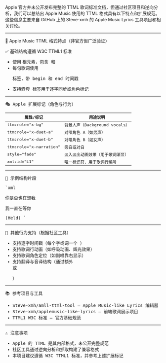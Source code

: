 Apple 官方并未公开发布完整的 TTML 歌词标准文档，但通过社区项目和逆向分析，我们可以总结出 Apple Music 使用的 TTML 格式具有以下特点和扩展规范。这些信息主要来自 GitHub 上的 Steve-xmh 的 Apple Music Lyrics 工具项目和相关讨论。

---

📘 Apple Music TTML 格式特点（非官方但广泛验证）

✅ 基础结构遵循 W3C TTML1 标准

- 使用 <tt> 根元素，包含 <body> 和 <div>
- 每句歌词使用 <p> 标签，带 begin 和 end 时间戳
- 支持嵌套 <span> 标签用于逐字同步或角色标记

---

🎭 Apple 扩展标记（角色与行为）


| 属性/标记              | 用途说明                         |
| ---------------------- | -------------------------------- |
| ttm:role="x-bg"        | 背景人声（Background vocals）    |
| ttm:role="x-duet-a"    | 对唱角色 A（如男声）             |
| ttm:role="x-duet-b"    | 对唱角色 B（如女声）             |
| ttm:role="x-narration" | 旁白或对白                       |
| style="fade"           | 淡入淡出动画效果（用于歌词渐显） |
| xml:id="L1"            | 唯一标识符，用于歌词行编号       |

---

🧩 示例结构片段

`xml

<p xml:id="L1" begin="00:01.000" end="00:03.000">
  <span ttm:role="x-duet-a">你是否也在想我</span>
</p>
<p xml:id="L2" begin="00:03.000" end="00:05.000">
  <span ttm:role="x-duet-b">我一直在等你</span>
</p>
<span ttm:role="x-bg">
  <span begin="00:05.000" end="00:06.000">(Held)</span>
</span>
`

---

🧠 其他行为支持（根据社区工具）

- 支持逐字时间戳（每个字或词一个 <span>）
- 支持歌词行动画（如呼吸动画、辉光效果）
- 支持歌词角色定位（如副唱靠右显示）
- 支持翻译与音译结构（通过额外 <div> 或 <p>）

---

📚 参考项目与工具

- Steve-xmh/amll-ttml-tool — Apple Music-like Lyrics 编辑器
- Steve-xmh/applemusic-like-lyrics — 前端歌词展示项目
- TTML1 W3C 标准 — 官方基础规范

---

⚠️ 注意事项

- Apple 的 TTML 是其内部格式，未公开完整规范
- 社区工具通过逆向分析和抓取构建了兼容格式
- 本项目建议遵循 W3C TTML1 标准，并参考上述扩展标记
